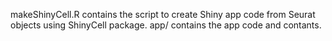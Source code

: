 makeShinyCell.R contains the script to create Shiny app code from Seurat objects using ShinyCell package.
app/ contains the app code and contants.